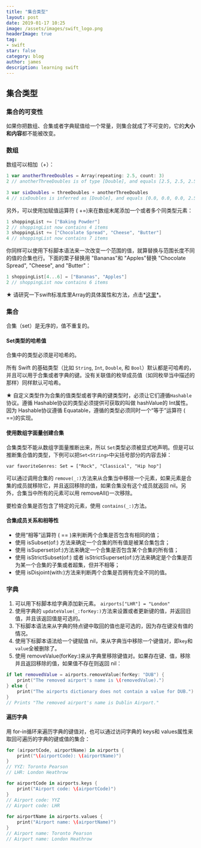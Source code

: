 ```yaml
---
title: "集合类型"
layout: post
date: 2019-01-17 10:25
image: /assets/images/swift_logo.png
headerImage: true
tag:
- swift
star: false
category: blog
author: james
description: learning swift
---
```


## 集合类型 
### 集合的可变性
如果你把数组、合集或者字典赋值给一个常量，则集合就成了不可变的，它的**大小和内容**都不能被改变。

### 数组

数组可以相加（+）：

```swift
1 var anotherThreeDoubles = Array(repeating: 2.5, count: 3)
2 // anotherThreeDoubles is of type [Double], and equals [2.5, 2.5, 2.5]
 
3 var sixDoubles = threeDoubles + anotherThreeDoubles
4 // sixDoubles is inferred as [Double], and equals [0.0, 0.0, 0.0, 2.5, 2.5, 2.5]
```

另外，可以使用加赋值运算符 ( +=)来在数组末尾添加一个或者多个同类型元素：

```swift
1 shoppingList += ["Baking Powder"]
2 // shoppingList now contains 4 items
3 shoppingList += ["Chocolate Spread", "Cheese", "Butter"]
4 // shoppingList now contains 7 items
```

你同样可以使用下标脚本语法来一次改变一个范围的值，就算替换与范围长度不同的值的合集也行。下面的栗子替换用 "Bananas"和 "Apples"替换 "Chocolate Spread", "Cheese", and "Butter"：

```swift
1 shoppingList[4...6] = ["Bananas", "Apples"]
2 // shoppingList now contains 6 items
```

★ 请研究一下swift标准库里Array的具体属性和方法，点击*[这里](https://developer.apple.com/documentation/swift/array)*。

### 集合
合集（set）是无序的，值不重复的。

#### Set类型的哈希值
合集中的类型必须是可哈希的。

所有 Swift 的基础类型（比如 `String`, `Int`, `Double`, 和 `Bool`）默认都是可哈希的，并且可以用于合集或者字典的键。没有关联值的枚举成员值（如同枚举当中描述的那样）同样默认可哈希。

★ 自定义类型作为合集的值类型或者字典的键类型时，必须让它们遵循`Hashable`协议。遵循 Hashable协议的类型必须提供可获取的叫做 hashValue的 Int属性。因为 Hashable协议遵循 Equatable，遵循的类型必须同时一个“等于”运算符 ( ==)的实现。

#### 使用数组字面量创建合集
合集类型不能从数组字面量推断出来，所以 `Set`类型必须被显式地声明。但是可以推断集合值的类型，下例可以把`Set<String>`中尖括号部分的内容去掉：

`var favoriteGenres: Set = ["Rock", "Classical", "Hip hop"]`

可以通过调用合集的 `remove(_:)`方法来从合集当中移除一个元素，如果元素是合集的成员就移除它，并且返回移除的值，如果合集没有这个成员就返回 nil。另外，合集当中所有的元素可以用 removeAll()一次移除。

要检查合集是否包含了特定的元素，使用 `contains(_:)`方法。

#### 合集成员关系和相等性
* 使用“相等”运算符 ( == )来判断两个合集是否包含有相同的值；
* 使用 isSubset(of:) 方法来确定一个合集的所有值是被某合集包含；
* 使用 isSuperset(of:)方法来确定一个合集是否包含某个合集的所有值；
* 使用 isStrictSubset(of:) 或者 isStrictSuperset(of:)方法来确定是个合集是否为某一个合集的子集或者超集，但并不相等；
* 使用 isDisjoint(with:)方法来判断两个合集是否拥有完全不同的值。


### 字典

1. 可以用下标脚本给字典添加新元素。 `airports["LHR"] = "London"`
2. 使用字典的 `updateValue(_:forKey:)`方法来设置或者更新键的值，并返回旧值，并且该返回值是可选的。
3. 下标脚本语法来从字典的特点键中取回的值也是可选的，因为存在键没有值的情况。
4. 使用下标脚本语法给一个键赋值 nil，来从字典当中移除一个键值对，即`key`和`value`全被删除了。
5. 使用 removeValue(forKey:)来从字典里移除键值对。如果存在键、值，移除并且返回移除的值，如果值不存在则返回 nil：

``` swift
if let removedValue = airports.removeValue(forKey: "DUB") {
    print("The removed airport's name is \(removedValue).")
} else {
    print("The airports dictionary does not contain a value for DUB.")
}
// Prints "The removed airport's name is Dublin Airport."
```

#### 遍历字典
用 for-in循环来遍历字典的键值对，也可以通过访问字典的 keys和 values属性来取回可遍历的字典的键或值的集合：

```swift
for (airportCode, airportName) in airports {
    print("\(airportCode): \(airportName)")
}
// YYZ: Toronto Pearson
// LHR: London Heathrow
```

```swift
for airportCode in airports.keys {
    print("Airport code: \(airportCode)")
}
// Airport code: YYZ
// Airport code: LHR
 
for airportName in airports.values {
    print("Airport name: \(airportName)")
}
// Airport name: Toronto Pearson
// Airport name: London Heathrow
```